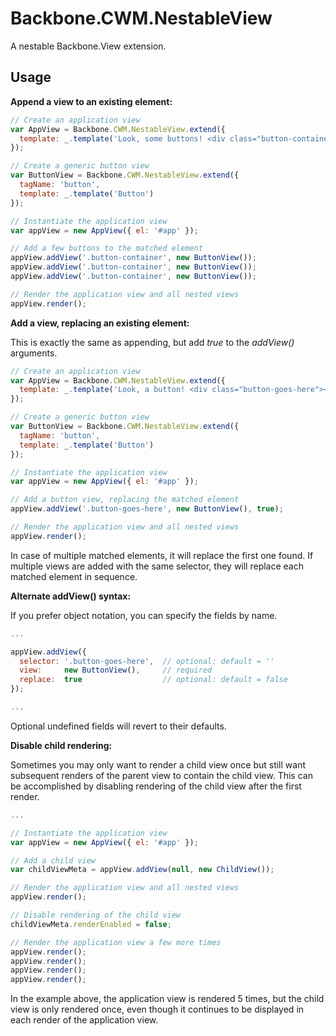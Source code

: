 Backbone.CWM.NestableView
=========================

A nestable Backbone.View extension.

Usage
-----

**Append a view to an existing element:**

```javascript
// Create an application view
var AppView = Backbone.CWM.NestableView.extend({
  template: _.template('Look, some buttons! <div class="button-container"></div>')
});

// Create a generic button view
var ButtonView = Backbone.CWM.NestableView.extend({
  tagName: 'button',
  template: _.template('Button')
});

// Instantiate the application view
var appView = new AppView({ el: '#app' });

// Add a few buttons to the matched element
appView.addView('.button-container', new ButtonView());
appView.addView('.button-container', new ButtonView());
appView.addView('.button-container', new ButtonView());

// Render the application view and all nested views
appView.render();
```

**Add a view, replacing an existing element:**

This is exactly the same as appending, but add *true* to the *addView()* arguments.

```javascript
// Create an application view
var AppView = Backbone.CWM.NestableView.extend({
  template: _.template('Look, a button! <div class="button-goes-here"></div>')
});

// Create a generic button view
var ButtonView = Backbone.CWM.NestableView.extend({
  tagName: 'button',
  template: _.template('Button')
});

// Instantiate the application view
var appView = new AppView({ el: '#app' });

// Add a button view, replacing the matched element
appView.addView('.button-goes-here', new ButtonView(), true);

// Render the application view and all nested views
appView.render();
```

In case of multiple matched elements, it will replace the first one found. If multiple views are added with the same selector, they will replace each matched element in sequence.

**Alternate addView() syntax:**

If you prefer object notation, you can specify the fields by name.

```javascript
...

appView.addView({
  selector: '.button-goes-here',  // optional: default = ''
  view:     new ButtonView(),     // required
  replace:  true                  // optional: default = false
});

...
```

Optional undefined fields will revert to their defaults.

**Disable child rendering:**

Sometimes you may only want to render a child view once but still want subsequent renders of the parent view to contain the child view. This can be accomplished by disabling rendering of the child view after the first render.

```javascript
...

// Instantiate the application view
var appView = new AppView({ el: '#app' });

// Add a child view
var childViewMeta = appView.addView(null, new ChildView());

// Render the application view and all nested views
appView.render();

// Disable rendering of the child view
childViewMeta.renderEnabled = false;

// Render the application view a few more times
appView.render();
appView.render();
appView.render();
appView.render();
```

In the example above, the application view is rendered 5 times, but the child view is only rendered once, even though it continues to be displayed in each render of the application view.
